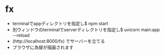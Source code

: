 # fx
* terminalでappディレクトリを指定し$ npm start
* 別ウィンドウのterminalでserverディレクトリを指定し$ uvicorn main:app --reload
* (http://localhost:8000/fx)
でサーバーを立てる
* ブラウザに為替が描画されます
